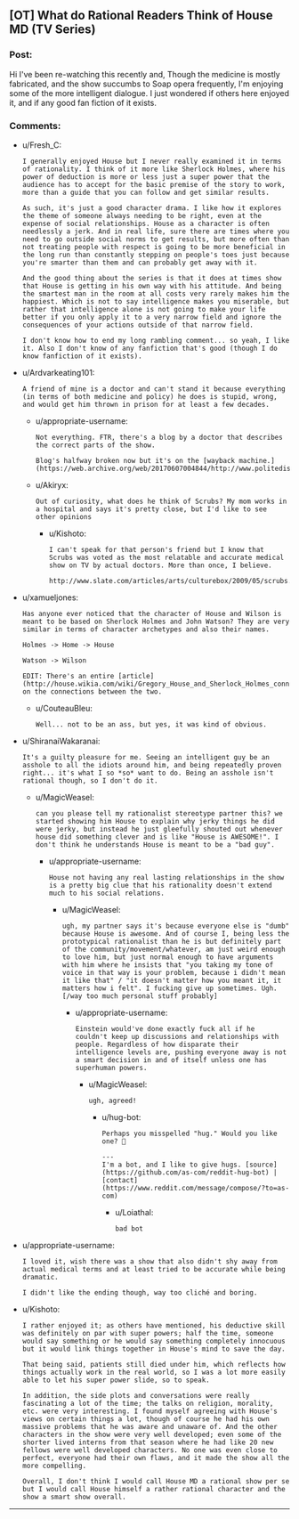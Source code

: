 ## [OT] What do Rational Readers Think of House MD (TV Series)

### Post:

Hi
I've been re-watching this recently and, Though the medicine is mostly fabricated, and the show succumbs to Soap opera frequently, I'm  enjoying some of the more intelligent dialogue.
I just wondered if others here enjoyed it, and if any good fan fiction of it exists.

### Comments:

- u/Fresh_C:
  ```
  I generally enjoyed House but I never really examined it in terms of rationality. I think of it more like Sherlock Holmes, where his power of deduction is more or less just a super power that the audience has to accept for the basic premise of the story to work, more than a guide that you can follow and get similar results.

  As such, it's just a good character drama. I like how it explores the theme of someone always needing to be right, even at the expense of social relationships. House as a character is often needlessly a jerk. And in real life, sure there are times where you need to go outside social norms to get results, but more often than not treating people with respect is going to be more beneficial in the long run than constantly stepping on people's toes just because you're smarter than them and can probably get away with it.

  And the good thing about the series is that it does at times show that House is getting in his own way with his attitude. And being the smartest man in the room at all costs very rarely makes him the happiest. Which is not to say intelligence makes you miserable, but rather that intelligence alone is not going to make your life better if you only apply it to a very narrow field and ignore the consequences of your actions outside of that narrow field.

  I don't know how to end my long rambling comment... so yeah, I like it. Also I don't know of any fanfiction that's good (though I do know fanfiction of it exists).
  ```

- u/Ardvarkeating101:
  ```
  A friend of mine is a doctor and can't stand it because everything (in terms of both medicine and policy) he does is stupid, wrong, and would get him thrown in prison for at least a few decades.
  ```

  - u/appropriate-username:
    ```
    Not everything. FTR, there's a blog by a doctor that describes the correct parts of the show.

    Blog's halfway broken now but it's on the [wayback machine.](https://web.archive.org/web/20170607004844/http://www.politedissent.com/archives/388)
    ```

  - u/Akiryx:
    ```
    Out of curiosity, what does he think of Scrubs? My mom works in a hospital and says it's pretty close, but I'd like to see other opinions
    ```

    - u/Kishoto:
      ```
      I can't speak for that person's friend but I know that Scrubs was voted as the most relatable and accurate medical show on TV by actual doctors. More than once, I believe. 

      http://www.slate.com/articles/arts/culturebox/2009/05/scrubs.html
      ```

- u/xamueljones:
  ```
  Has anyone ever noticed that the character of House and Wilson is meant to be based on Sherlock Holmes and John Watson? They are very similar in terms of character archetypes and also their names.

  Holmes -> Home -> House

  Watson -> Wilson

  EDIT: There's an entire [article](http://house.wikia.com/wiki/Gregory_House_and_Sherlock_Holmes_connections) on the connections between the two.
  ```

  - u/CouteauBleu:
    ```
    Well... not to be an ass, but yes, it was kind of obvious.
    ```

- u/ShiranaiWakaranai:
  ```
  It's a guilty pleasure for me. Seeing an intelligent guy be an asshole to all the idiots around him, and being repeatedly proven right... it's what I so *so* want to do. Being an asshole isn't rational though, so I don't do it.
  ```

  - u/MagicWeasel:
    ```
    can you please tell my rationalist stereotype partner this? we started showing him House to explain why jerky things he did were jerky, but instead he just gleefully shouted out whenever house did something clever and is like "House is AWESOME!". I don't think he understands House is meant to be a "bad guy".
    ```

    - u/appropriate-username:
      ```
      House not having any real lasting relationships in the show is a pretty big clue that his rationality doesn't extend much to his social relations.
      ```

      - u/MagicWeasel:
        ```
        ugh, my partner says it's because everyone else is "dumb" because House is awesome. And of course I, being less the prototypical rationalist than he is but definitely part of the community/movement/whatever, am just weird enough to love him, but just normal enough to have arguments with him where he insists that "you taking my tone of voice in that way is your problem, because i didn't mean it like that" / "it doesn't matter how you meant it, it matters how i felt". I fucking give up sometimes. Ugh. [/way too much personal stuff probably]
        ```

        - u/appropriate-username:
          ```
          Einstein would've done exactly fuck all if he couldn't keep up discussions and relationships with people. Regardless of how disparate their intelligence levels are, pushing everyone away is not a smart decision in and of itself unless one has superhuman powers.
          ```

          - u/MagicWeasel:
            ```
            ugh, agreed!
            ```

            - u/hug-bot:
              ```
              Perhaps you misspelled "hug." Would you like one? 🤗

              ---
              I'm a bot, and I like to give hugs. [source](https://github.com/as-com/reddit-hug-bot) | [contact](https://www.reddit.com/message/compose/?to=as-com)
              ```

              - u/Loiathal:
                ```
                bad bot
                ```

- u/appropriate-username:
  ```
  I loved it, wish there was a show that also didn't shy away from actual medical terms and at least tried to be accurate while being dramatic.

  I didn't like the ending though, way too cliché and boring.
  ```

- u/Kishoto:
  ```
  I rather enjoyed it; as others have mentioned, his deductive skill was definitely on par with super powers; half the time, someone would say something or he would say something completely innocuous but it would link things together in House's mind to save the day.

  That being said, patients still died under him, which reflects how things actually work in the real world, so I was a lot more easily able to let his super power slide, so to speak. 

  In addition, the side plots and conversations were really fascinating a lot of the time; the talks on religion, morality, etc. were very interesting. I found myself agreeing with House's views on certain things a lot, though of course he had his own massive problems that he was aware and unaware of. And the other characters in the show were very well developed; even some of the shorter lived interns from that season where he had like 20 new fellows were well developed characters. No one was even close to perfect, everyone had their own flaws, and it made the show all the more compelling. 

  Overall, I don't think I would call House MD a rational show per se but I would call House himself a rather rational character and the show a smart show overall.
  ```

---

